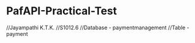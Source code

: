# PafAPI-Practical-Test

//Jayampathi K.T.K.
//S1012.6
//Database - paymentmanagement
//Table - payment
